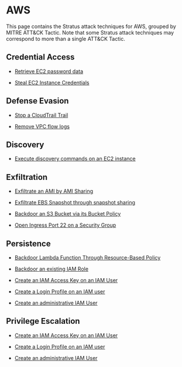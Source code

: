 # AWS

This page contains the Stratus attack techniques for AWS, grouped by MITRE ATT&CK Tactic.
Note that some Stratus attack techniques may correspond to more than a single ATT&CK Tactic.


## Credential Access

- [Retrieve EC2 password data](./aws.credential-access.ec2-get-password-data.md)

- [Steal EC2 Instance Credentials](./aws.credential-access.ec2-instance-credentials.md)


## Defense Evasion

- [Stop a CloudTrail Trail](./aws.defense-evasion.stop-cloudtrail.md)

- [Remove VPC flow logs](./aws.defense-evasion.remove-vpc-flow-logs.md)


## Discovery

- [Execute discovery commands on an EC2 instance](./aws.discovery.basic-enumeration-from-ec2-instance.md)


## Exfiltration

- [Exfiltrate an AMI by AMI Sharing](./aws.exfiltration.ami-sharing.md)

- [Exfiltrate EBS Snapshot through snapshot sharing](./aws.exfiltration.ebs-snapshot-shared-with-external-account.md)

- [Backdoor an S3 Bucket via its Bucket Policy](./aws.exfiltration.backdoor-s3-bucket-policy.md)

- [Open Ingress Port 22 on a Security Group](./aws.exfiltration.open-port-22-ingress-on-security-group.md)


## Persistence

- [Backdoor Lambda Function Through Resource-Based Policy](./aws.persistence.backdoor-lambda-function.md)

- [Backdoor an existing IAM Role](./aws.persistence.backdoor-iam-role.md)

- [Create an IAM Access Key on an IAM User](./aws.persistence.backdoor-iam-user.md)

- [Create a Login Profile on an IAM user](./aws.persistence.iam-user-create-login-profile.md)

- [Create an administrative IAM User](./aws.persistence.malicious-iam-user.md)


## Privilege Escalation

- [Create an IAM Access Key on an IAM User](./aws.persistence.backdoor-iam-user.md)

- [Create a Login Profile on an IAM user](./aws.persistence.iam-user-create-login-profile.md)

- [Create an administrative IAM User](./aws.persistence.malicious-iam-user.md)

